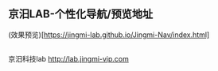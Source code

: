 ## 京汨LAB-个性化导航/预览地址
(效果预览)[https://jingmi-lab.github.io/Jingmi-Nav/index.html]

##
京汨科技lab
http://lab.jingmi-vip.com

